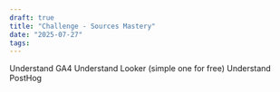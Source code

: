 ```yaml
---
draft: true
title: "Challenge - Sources Mastery"
date: "2025-07-27"
tags: 
---
```

Understand GA4 
Understand Looker (simple one for free)
Understand PostHog

